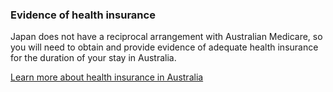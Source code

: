 ### Evidence of health insurance

Japan does not have a reciprocal arrangement with Australian Medicare, so you will need to obtain and provide evidence of adequate health insurance for the duration of your stay in Australia.

[Learn more about health insurance in Australia](#)
